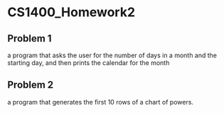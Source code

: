 # CS1400_Homework2

## Problem 1
a program that asks the user for the number of days in a month and the starting day, and then prints the calendar for the month

## Problem 2
a program that generates the first 10 rows of a chart of powers.
